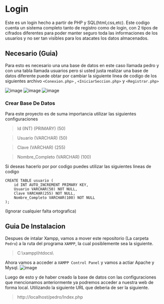 # Login
Este es un login hecho a partir de PHP y SQL(html,css,etc). Este codigo cuenta un sistema completo tanto de registro como de login, con 2 tipos de cifrados diferentes para poder manter seguro toda las informaciones de los usuarios y no ser tan visibles para los atacates los datos almacenados.

## Necesario (Guia)
Para esto es necesario una una base de datos en este caso llamada pedro y con una tabla llamada usuarios pero si usted justa realizar una base de datos diferente puede obtar por cambiar la siguiente linea de codigo de los siguientes archivo `<Conexion.php>` , `<IniciarSeccion.php>`  y `<Registrar.php>`  

![image](https://github.com/user-attachments/assets/66ba50a2-a6bc-4752-a1f9-f0c4d68ae562)
![image](https://github.com/user-attachments/assets/22b7d773-6f9b-4fa1-b23d-04bec264ace5)
![image](https://github.com/user-attachments/assets/19ff668d-08cc-4653-af9c-5a9694f9a16a)

### Crear Base De Datos 
Para este proyecto es de suma importancia utilizar las siguientes configuraciones
> Id (INT) (PRIMARY) (50)

> Usuario (VARCHAR) (50)

> Clave (VARCHAR) (255)

> Nombre_Completo (VARCHAR) (100) 

Si deseas hacerlo por por codigo puedes utilizar las siguientes lineas de codigo 
```
CREATE TABLE usuario (
    id INT AUTO_INCREMENT PRIMARY KEY,
    Usuario VARCHAR(50) NOT NULL,
    Clave VARCHAR(255) NOT NULL,
    Nombre_Completo VARCHAR(100) NOT NULL
);

```

(Ignorar cualquier falta ortografica)

## Guia De Instalacion

Despues de intalar Xampp, vamos a mover este repositorio (La carpeta `Pedro`) a la ruta del programa `XAMPP`, la cual posiblemente sea la siguiente.

> C:\xampp\htdocs\

Ahora vamos a acceder a `XAMPP Control Panel` y vamos a actiar Apache y Mysql.
![image](https://github.com/user-attachments/assets/7694419d-d59d-4dac-b18b-b063e1f9ceb2)

Luego de esto y de haber creado la base de datos con las configuraciones que mencionamos anteriormente ya podremos acceder a nuestra web de forma local. Utilizando la siguiente URL que deberia de ser la siguiente.

> http://localhost/pedro/Index.php

